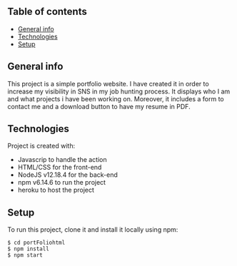 ## Table of contents
* [General info](#general-info)
* [Technologies](#technologies)
* [Setup](#setup)

## General info
This project is a simple portfolio website. I have created it in order to increase my visibility in SNS in my job hunting process.
It displays who I am and what projects i have been working on.
Moreover, it includes a form to contact me and a download button to have my resume in PDF.
	
## Technologies
Project is created with:
* Javascrip to handle the action
* HTML/CSS for the front-end
* NodeJS v12.18.4 for the back-end
* npm v6.14.6 to run the project
* heroku to host the project
	
## Setup
To run this project, clone it and install it locally using npm:

```
$ cd portFoliohtml
$ npm install
$ npm start
```